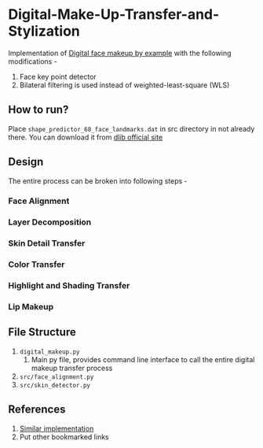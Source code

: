 # Digital-Make-Up-Transfer-and-Stylization

Implementation of [Digital face makeup by example](https://ieeexplore.ieee.org/document/5206833) with the following modifications -

1. Face key point detector
2. Bilateral filtering is used instead of weighted-least-square (WLS)

## How to run?

Place `shape_predictor_68_face_landmarks.dat` in src directory in not already there. You can download it from [dlib official site](http://dlib.net/files/)

## Design

The entire process can be broken into following steps -

### Face Alignment

### Layer Decomposition

### Skin Detail Transfer

### Color Transfer

### Highlight and Shading Transfer

### Lip Makeup


## File Structure

1. `digital_makeup.py`
   1. Main py file, provides command line interface to call the entire digital makeup transfer process
2. `src/face_alignment.py`
3. `src/skin_detector.py`

## References

1. [Similar implementation](https://github.com/TheMathWizard/Face-Makeup-by-Example)
2. Put other bookmarked links
